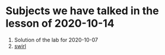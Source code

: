 # Subjects we have talked in the lesson of 2020-10-14


1. Solution of the lab for 2020-10-07
2. [swirl](https://swirlstats.com/)

